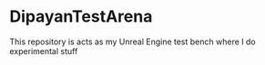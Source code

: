# DipayanTestArena
This repository is acts as my Unreal Engine test bench where I do experimental stuff

